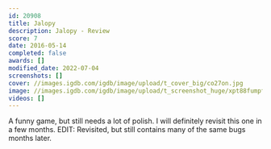 ```yaml
---
id: 20908
title: Jalopy
description: Jalopy - Review
score: 7
date: 2016-05-14
completed: false
awards: []
modified_date: 2022-07-04
screenshots: []
cover: //images.igdb.com/igdb/image/upload/t_cover_big/co27on.jpg
image: //images.igdb.com/igdb/image/upload/t_screenshot_huge/xpt88fumpfpty9rcxhl9.jpg
videos: []
---
```

A funny game, but still needs a lot of polish. I will definitely revisit this one in a few months. EDIT: Revisited, but still contains many of the same bugs months later.